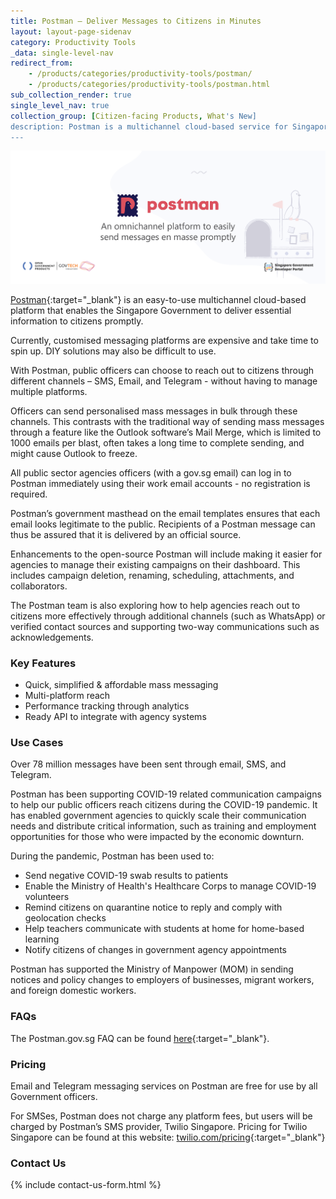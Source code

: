 ```yaml
---
title: Postman — Deliver Messages to Citizens in Minutes
layout: layout-page-sidenav
category: Productivity Tools
_data: single-level-nav
redirect_from:
    - /products/categories/productivity-tools/postman/
    - /products/categories/productivity-tools/postman.html
sub_collection_render: true
single_level_nav: true
collection_group: [Citizen-facing Products, What's New]
description: Postman is a multichannel cloud-based service for Singapore government agencies to send mass personalized messages in minutes. Find out more.
---
```


![Postman header banner](/assets/img/postman-HeaderBanner-v2.png)

[Postman](https://postman.gov.sg){:target="_blank"} is an easy-to-use multichannel cloud-based platform that enables the Singapore Government to deliver essential information to citizens promptly.

Currently, customised messaging platforms are expensive and take time to spin up. DIY solutions may also be difficult to use.

With Postman, public officers can choose to reach out to citizens through different channels – SMS, Email, and Telegram - without having to manage multiple platforms.

Officers can send personalised mass messages in bulk through these channels. This contrasts with the traditional way of sending mass messages through a feature like the Outlook software’s Mail Merge, which is limited to 1000 emails per blast, often takes a long time to complete sending, and might cause Outlook to freeze.

All public sector agencies officers (with a gov.sg email) can log in to Postman immediately using their work email accounts - no registration is required.

Postman’s government masthead on the email templates ensures that each email looks legitimate to the public. Recipients of a Postman message can thus be assured that it is delivered by an official source.

Enhancements to the open-source Postman will include making it easier for agencies to manage their existing campaigns on their dashboard. This includes campaign deletion, renaming, scheduling, attachments, and collaborators.

The Postman team is also exploring how to help agencies reach out to citizens more effectively through additional channels (such as WhatsApp) or verified contact sources and supporting two-way communications such as acknowledgements. 

### Key Features

- Quick, simplified & affordable mass messaging
- Multi-platform reach
- Performance tracking through analytics
- Ready API to integrate with agency systems

### Use Cases

Over 78 million messages have been sent through email, SMS, and Telegram.

Postman has been supporting COVID-19 related communication campaigns to help our public officers reach citizens during the COVID-19 pandemic. It has enabled government agencies to quickly scale their communication needs and distribute critical information, such as training and employment opportunities for those who were impacted by the economic downturn.

During the pandemic, Postman has been used to:
- Send negative COVID-19 swab results to patients
- Enable the Ministry of Health's Healthcare Corps to manage COVID-19 volunteers
- Remind citizens on quarantine notice to reply and comply with geolocation checks
- Help teachers communicate with students at home for home-based learning
- Notify citizens of changes in government agency appointments

Postman has supported the Ministry of Manpower (MOM) in sending notices and policy changes to employers of businesses, migrant workers, and foreign domestic workers.

### FAQs

The Postman.gov.sg FAQ can be found [here](https://guide.postman.gov.sg){:target="_blank"}.

### Pricing

Email and Telegram messaging services on Postman are free for use by all Government officers.

For SMSes, Postman does not charge any platform fees, but users will be charged by Postman’s SMS provider, Twilio Singapore. Pricing for Twilio Singapore can be found at this website: [twilio.com/pricing](https://www.twilio.com/pricing){:target="_blank"} 

### Contact Us

{% include contact-us-form.html %}
